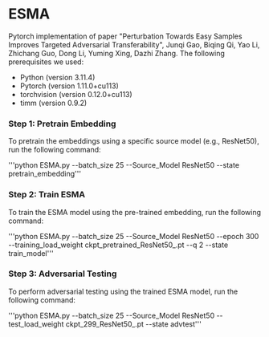 # ESMA
Pytorch implementation of paper "Perturbation Towards Easy Samples Improves Targeted Adversarial Transferability", Junqi Gao, Biqing Qi, Yao Li, Zhichang Guo, Dong Li, Yuming Xing, Dazhi Zhang.
The following prerequisites we used:
- Python (version 3.11.4)
- Pytorch (version 1.11.0+cu113)
- torchvision (version 0.12.0+cu113)
- timm (version 0.9.2)
### Step 1: Pretrain Embedding

To pretrain the embeddings using a specific source model (e.g., ResNet50), run the following command:

'''python ESMA.py --batch_size 25 --Source_Model ResNet50 --state pretrain_embedding'''

### Step 2: Train ESMA

To train the ESMA model using the pre-trained embedding, run the following command:

'''python ESMA.py --batch_size 25 --Source_Model ResNet50 --epoch 300 --training_load_weight ckpt_pretrained_ResNet50_.pt --q 2 --state train_model'''

### Step 3: Adversarial Testing

To perform adversarial testing using the trained ESMA model, run the following command:

'''python ESMA.py --batch_size 25 --Source_Model ResNet50 --test_load_weight ckpt_299_ResNet50_.pt --state advtest'''
